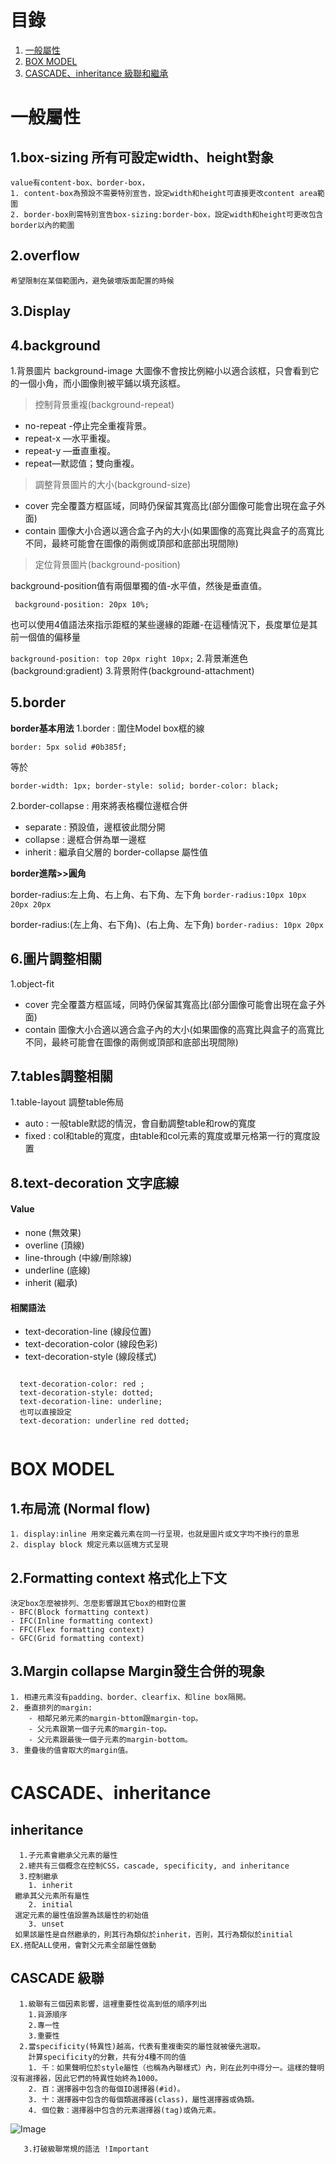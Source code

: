 # <a name='toc'>目錄</a>
  1. [一般屬性](#general-property)
  1. [BOX MODEL](#general-MODEL)
  1. [CASCADE、inheritance 級聯和繼承](#CASCADE-inheritance)

# <a name='general-property'>一般屬性</a>
## 1.box-sizing 所有可設定width、height對象
	value有content-box、border-box，
	1. content-box為預設不需要特別宣告，設定width和height可直接更改content area範圍
	2. border-box則需特別宣告box-sizing:border-box，設定width和height可更改包含border以內的範圍
## 2.overflow 
	希望限制在某個範圍內，避免破壞版面配置的時候

## 3.Display
## 4.background
1.背景圖片 background-image
 大圖像不會按比例縮小以適合該框，只會看到它的一個小角，而小圖像則被平鋪以填充該框。
>控制背景重複(background-repeat)
* no-repeat -停止完全重複背景。
* repeat-x —水平重複。
* repeat-y —垂直重複。
* repeat—默認值；雙向重複。
>調整背景圖片的大小(background-size)
* cover 完全覆蓋方框區域，同時仍保留其寬高比(部分圖像可能會出現在盒子外面)
* contain 圖像大小合適以適合盒子內的大小(如果圖像的高寬比與盒子的高寬比不同，最終可能會在圖像的兩側或頂部和底部出現間隙)
>定位背景圖片(background-position)

background-position值有兩個單獨的值-水平值，然後是垂直值。

` background-position: 20px 10%;`

也可以使用4值語法來指示距框的某些邊緣的距離-在這種情況下，長度單位是其前一個值的偏移量 

` background-position: top 20px right 10px; `
2.背景漸進色(background:gradient)
3.背景附件(background-attachment)
## 5.border
**border基本用法** 
1.border : 圍住Model box框的線

` border: 5px solid #0b385f; `

等於

` border-width: 1px;
  border-style: solid;
  border-color: black; `
  
2.border-collapse : 用來將表格欄位邊框合併
 
* separate : 預設值，邊框彼此間分開
* collapse : 邊框合併為單一邊框
* inherit : 繼承自父層的 border-collapse 屬性值
  
**border進階>>圓角**

border-radius:左上角、右上角、右下角、左下角 ` border-radius:10px 10px 20px 20px `

border-radius:(左上角、右下角)、(右上角、左下角) `border-radius: 10px 20px`

## 6.圖片調整相關	
1.object-fit
* cover 完全覆蓋方框區域，同時仍保留其寬高比(部分圖像可能會出現在盒子外面)
* contain 圖像大小合適以適合盒子內的大小(如果圖像的高寬比與盒子的高寬比不同，最終可能會在圖像的兩側或頂部和底部出現間隙)

## 7.tables調整相關
1.table-layout 調整table佈局
* auto : 一般table默認的情況，會自動調整table和row的寬度
* fixed : col和table的寬度，由table和col元素的寬度或單元格第一行的寬度設置

## 8.text-decoration 文字底線
#### Value
* none (無效果)
* overline (頂線)
* line-through (中線/刪除線)
* underline (底線)
* inherit (繼承)
#### 相關語法
* text-decoration-line (線段位置)
* text-decoration-color (線段色彩)
* text-decoration-style (線段樣式)

<pre><code>
  text-decoration-color: red ;
  text-decoration-style: dotted;  
  text-decoration-line: underline;
  也可以直接設定
  text-decoration: underline red dotted;
 </code></pre>

# <a name='general-MODEL'>BOX MODEL</a>
## 1.布局流 (Normal flow)
	1. display:inline 用來定義元素在同一行呈現，也就是圖片或文字均不換行的意思
	2. display block 規定元素以區塊方式呈現
## 2.Formatting context 格式化上下文
	決定box怎麼被排列、怎麼影響跟其它box的相對位置
	- BFC(Block formatting context)
	- IFC(Inline formatting context)
	- FFC(Flex formatting context)
	- GFC(Grid formatting context)
## 3.Margin collapse Margin發生合併的現象
	1. 相連元素沒有padding、border、clearfix、和line box隔開。
	2. 垂直排列的margin:
		- 相鄰兄弟元素的margin-bttom跟margin-top。
		- 父元素跟第一個子元素的margin-top。
		- 父元素跟最後一個子元素的margin-bottom。
	3. 重疊後的值會取大的margin值。
	
# <a name='CASCADE-inheritance'>CASCADE、inheritance</a>
   ## inheritance
      1.子元素會繼承父元素的屬性
      2.總共有三個概念在控制CSS，cascade, specificity, and inheritance
      3.控制繼承
        1. inherit
	 繼承其父元素所有屬性
        2. initial
	 選定元素的屬性值設置為該屬性的初始值
        3. unset
	 如果該屬性是自然繼承的，則其行為類似於inherit，否則，其行為類似於initial
	EX.搭配ALL使用，會對父元素全部屬性做動
   ## CASCADE 級聯
	  1.級聯有三個因素影響，這裡重要性從高到低的順序列出
		1.貨源順序
		2.專一性
		3.重要性
	  2.當specificity(特異性)越高，代表有重複衝突的屬性就被優先選取。
	    計算specificity的分數，共有分4種不同的值
		1. 千：如果聲明位於style屬性（也稱為內聯樣式）內，則在此列中得分一。這樣的聲明沒有選擇器，因此它們的特異性始終為1000。
		2. 百：選擇器中包含的每個ID選擇器(#id)。
		3. 十：選擇器中包含的每個類選擇器(class)，屬性選擇器或偽類。
		4. 個位數：選擇器中包含的元素選擇器(tag)或偽元素。
![Image](https://github.com/wei-yu-lin/HTML/blob/master/CSS/css-spectifity.png)

	   3.打破級聯常規的語法 !Important
		

	
